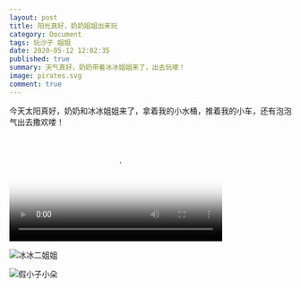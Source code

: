 ```yaml
---
layout: post
title: 阳光真好，奶奶姐姐出来玩
category: Document
tags: 玩沙子 姐姐
date: 2020-05-12 12:02:35
published: true
summary: 天气真好，奶奶带着冰冰姐姐来了，出去玩喽！
image: pirates.svg
comment: true
---
```


今天太阳真好，奶奶和冰冰姐姐来了，拿着我的小水桶，推着我的小车，还有泡泡气出去撒欢喽！

<!--
[![假小子玩沙子](//ci.xiaohongshu.com/119dd7e8-2217-b728-cac0-824c1ccebe23?imageView2/2/w/1080/format/jpg)](https://www.xiaohongshu.com/discovery/item/6218e83a00000000210377b1)
-->

<video class="xhs_video" controls="controls" objectfit="contain" width="380px" poster="//ci.xiaohongshu.com/119dd7e8-2217-b728-cac0-824c1ccebe23?imageView2/2/w/1080/format/jpg" src="6218e83a00000000210377b1"></video>

![冰冰二姐姐](https://ci.xiaohongshu.com/75d3eea0-b08d-3b3a-b029-70d0c59b71aa?imageView2/2/w/1080/format/jpg)

![假小子小朵](https://ci.xiaohongshu.com/e25856a0-600d-5d6e-80bc-ddfebc53e01f?imageView2/2/w/1080/format/jpg)

